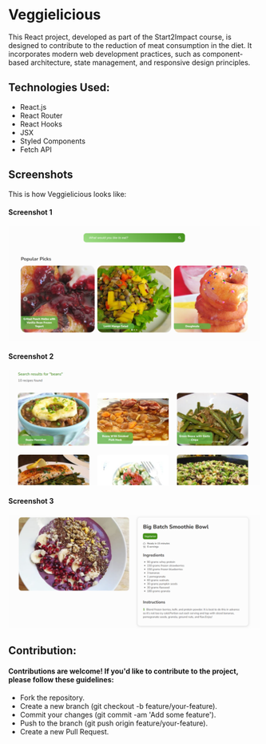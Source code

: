 # Veggielicious

This React project, developed as part of the Start2Impact course, is designed to contribute to the reduction of meat consumption in the diet. It incorporates modern web development practices, such as component-based architecture, state management, and responsive design principles.

## Technologies Used:
- React.js
- React Router
- React Hooks
- JSX
- Styled Components
- Fetch API

## Screenshots

This is how Veggielicious looks like:

#### Screenshot 1
![Screenshot](src/assets/screenshots/screenshot1.png)

#### Screenshot 2
![Screenshot](src/assets/screenshots/Screenshot2.png)

#### Screenshot 3
![Screenshot](src/assets/screenshots/Screenshot3.png)

## Contribution:

#### Contributions are welcome! If you'd like to contribute to the project, please follow these guidelines:

- Fork the repository.
- Create a new branch (git checkout -b feature/your-feature).
- Commit your changes (git commit -am 'Add some feature').
- Push to the branch (git push origin feature/your-feature).
- Create a new Pull Request.
